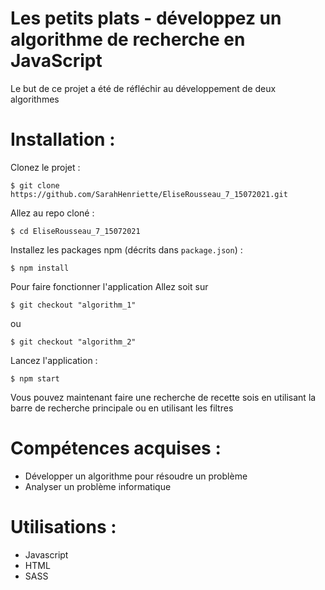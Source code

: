 # Les petits plats - développez un algorithme de recherche en JavaScript
Le but de ce projet a été de réfléchir au développement de deux algorithmes

# Installation :
Clonez le projet :
```
$ git clone https://github.com/SarahHenriette/EliseRousseau_7_15072021.git
```

Allez au repo cloné :
```
$ cd EliseRousseau_7_15072021
```

Installez les packages npm (décrits dans `package.json`) :
```
$ npm install
```

Pour faire fonctionner l'application 
Allez soit sur 
```
$ git checkout "algorithm_1"
```
ou 

```
$ git checkout "algorithm_2"
```

Lancez l'application :
```
$ npm start
```

Vous pouvez maintenant faire une recherche de recette sois en utilisant la barre de recherche principale ou en utilisant les filtres


# Compétences acquises :
- Développer un algorithme pour résoudre un problème
- Analyser un problème informatique

# Utilisations : 
- Javascript
- HTML
- SASS